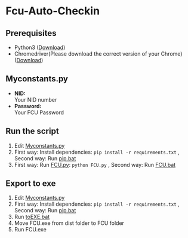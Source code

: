 # Fcu-Auto-Checkin
## Prerequisites  
  
 - Python3 ([Download](https://www.python.org/downloads/))
 - Chromedriver(Please download the correct version of your Chrome) ([Download](https://chromedriver.chromium.org/downloads))

## Myconstants.py
 - **NID:**  
Your NID number
 - **Password:**  
Your FCU Password

## Run the script
 1. Edit [Myconstants.py](Myconstants.py)
 2. First way: Install dependencies: `pip install -r requirements.txt` , Second way: Run [pip.bat](pip.bat)
 3. First way: Run [FCU.py](FCU.py): `python FCU.py` , Second way: Run [FCU.bat](FCU.bat)

## Export to exe
 1. Edit [Myconstants.py](Myconstants.py)
 2. First way: Install dependencies: `pip install -r requirements.txt` , Second way: Run [pip.bat](pip.bat)
 3. Run [toEXE.bat](toEXE.bat)
 4. Move FCU.exe from dist folder to FCU folder
 5. Run FCU.exe
